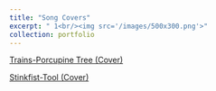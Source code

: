 ```yaml
---
title: "Song Covers"
excerpt: " 1<br/><img src='/images/500x300.png'>"
collection: portfolio
---
```


[Trains-Porcupine Tree (Cover)](https://www.dropbox.com/scl/fi/2ri55fep31t3l5y3c2v0h/Trains-PorcupineTree-Cover.MP4?rlkey=ug5t49l6tz4w490g42r8wi0qu&st=dl1hm57u&dl=0)

[Stinkfist-Tool (Cover)](https://www.dropbox.com/scl/fi/f5r79qsbswneg167lqp52/Stinkfist-Tool-Cover.MP4?rlkey=alw2a1s718jylpbmi5v69jqrj&st=fipk94z1&dl=0)
